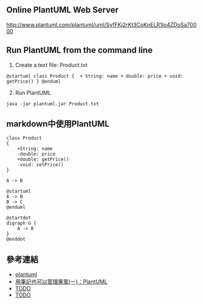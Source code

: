 Online PlantUML Web Server
--------------------------

http://www.plantuml.com/plantuml/uml/SyfFKj2rKt3CoKnELR1Io4ZDoSa70000


Run PlantUML from the command line
----------------------------------

1. Create a text file: Product.txt

`
@startuml
class Product
{ 
	+ String: name
	+ double: price
    + void: getPrice()
}
@enduml
`

2. Run PlantUML

`java -jar plantuml.jar Product.txt`


markdown中使用PlantUML
---------------------
```puml
class Product
{
	+String: name
	-double: price
	+double: getPrice()
	-void: setPrice()
}
```


```puml
A -> B
```

```puml
@startuml
A -> B
B -> C
@enduml
```

```puml
@startdot
digraph G {
    A -> B
}
@enddot
```


參考連結
------

* [plantuml](https://plantuml.com/en/)
* [用筆記也可以管理專案(一)：PlantUML](https://jonny-huang.github.io/projects/01_plantuml/)
* [TODO](http://TODO/TODO/)
* [TODO](http://TODO/TODO/)